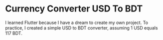 # Currency Converter USD To BDT
I learned Flutter because I have a dream to create my own project. 
To practice, I created a simple USD to BDT converter, assuming 1 USD equals 117 BDT. 




